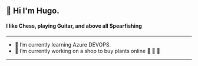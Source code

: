## 👋 Hi I'm Hugo.

#### I like Chess, playing Guitar, and above all Spearfishing 
---------

- 🌱 I’m currently learning Azure DEVOPS.
- 🔭 I’m currently working on a shop to buy plants online :evergreen_tree: :palm_tree: :deciduous_tree:

---------

<!--
**Hug0Garcia/Hug0Garcia** is a ✨ _special_ ✨ repository because its `README.md` (this file) appears on your GitHub profile.

Here are some ideas to get you started:

- 🔭 I’m currently working on ...
- 🌱 I’m currently learning ...
- 👯 I’m looking to collaborate on ...
- 🤔 I’m looking for help with ...
- 💬 Ask me about ...
- 📫 How to reach me: ...
- 😄 Pronouns: ...
- ⚡ Fun fact: ...
-->

